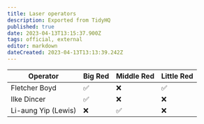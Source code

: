 ```yaml
---
title: Laser operators
description: Exported from TidyHQ
published: true
date: 2023-04-13T13:15:37.900Z
tags: official, external
editor: markdown
dateCreated: 2023-04-13T13:13:39.242Z
---
```


| Operator | Big Red | Middle Red | Little Red |
| --- | --- | --- | --- |
| Fletcher Boyd | ✅ | ❌ | ✅ | 
| Ilke Dincer | ✅ | ❌ | ❌ | 
| Li-aung Yip (Lewis) | ❌ | ✅ | ❌ | 
